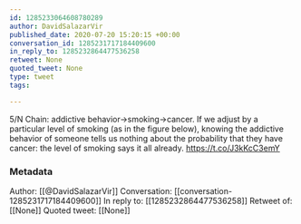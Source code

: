 ```yaml
---
id: 1285233064608780289
author: DavidSalazarVir
published_date: 2020-07-20 15:20:15 +00:00
conversation_id: 1285231717184409600
in_reply_to: 1285232864477536258
retweet: None
quoted_tweet: None
type: tweet
tags:

---
```


5/N
Chain: addictive behavior→smoking→cancer. If we adjust by a particular level of smoking (as in the figure below), knowing the addictive behavior of someone tells us nothing about the probability that they have cancer: the level of smoking says it all already. https://t.co/J3kKcC3emY

### Metadata

Author: [[@DavidSalazarVir]]
Conversation: [[conversation-1285231717184409600]]
In reply to: [[1285232864477536258]]
Retweet of: [[None]]
Quoted tweet: [[None]]
